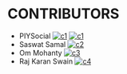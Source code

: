 # CONTRIBUTORS
- PIYSocial [![c1](https://badgen.net/badge/Website/PIYSocial/red)](https://piysocial.weebly.com) [![c1](https://badgen.net/badge/icon/PIYSocial?icon=github&label)](https://github.com/piysocial)
- Saswat Samal [![c2](https://badgen.net/badge/icon/Saswat?icon=github&label)](https://github.com/saswatsamal)
- Om Mohanty   [![c3](https://badgen.net/badge/icon/Om?icon=github&label)]()
- Raj Karan Swain   [![c4](https://badgen.net/badge/icon/Raj?icon=github&label)]()
